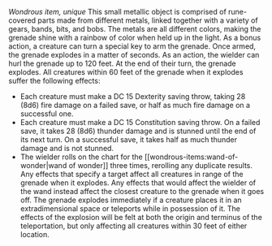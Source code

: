 *Wondrous item, unique*
This small metallic object is comprised of rune-covered parts made from different metals, linked together with a variety of gears, bands, bits, and bobs. The metals are all different colors, making the grenade shine with a rainbow of color when held up in the light.
As a bonus action, a creature can turn a special key to arm the grenade. Once armed, the grenade explodes in a matter of seconds. As an action, the wielder can hurl the grenade up to 120 feet. At the end of their turn, the grenade explodes. All creatures within 60 feet of the grenade when it explodes suffer the following effects:
* Each creature must make a DC 15 Dexterity saving throw, taking 28 (8d6) fire damage on a failed save, or half as much fire damage on a successful one.
* Each creature must make a DC 15 Constitution saving throw. On a failed save, it takes 28 (8d6) thunder damage and is stunned until the end of its next turn. On a successful save, it takes half as much thunder damage and is not stunned.
* The wielder rolls on the chart for the [[wondrous-items:wand-of-wonder|wand of wonder]] three times, rerolling any duplicate results. Any effects that specify a target affect all creatures in range of the grenade when it explodes. Any effects that would affect the wielder of the wand instead affect the closest creature to the grenade when it goes off.
The grenade explodes immediately if a creature places it in an extradimensional space or teleports while in possession of it. The effects of the explosion will be felt at both the origin and terminus of the teleportation, but only affecting all creatures within 30 feet of either location.
